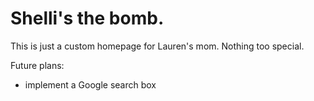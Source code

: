# Shelli's the bomb.
This is just a custom homepage for Lauren's mom. Nothing too special.

Future plans:
 - implement a Google search box
